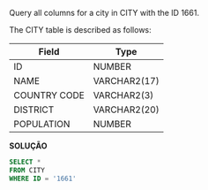 Query all columns for a city in CITY with the ID 1661.

The CITY table is described as follows:


|  Field | Type |
|---|---|
| ID  | NUMBER |
| NAME | VARCHAR2(17)   |
| COUNTRY CODE  | VARCHAR2(3)  |
| DISTRICT |  VARCHAR2(20) |
| POPULATION | NUMBER |

**SOLUÇÃO**

```sql
SELECT *
FROM CITY
WHERE ID = '1661'
```
